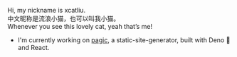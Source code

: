 Hi, my nickname is xcatliu.  
中文昵称是流浪小猫，也可以叫我小猫。  
Whenever you see this lovely cat, yeah that’s me!

- I'm currently working on [pagic](https://github.com/xcatliu/pagic), a static-site-generator, built with Deno 🦕 and React.
